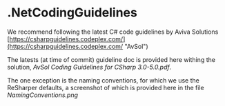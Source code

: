 # .NetCodingGuidelines

We recommend following the latest C# code guidelines by Aviva Solutions [https://csharpguidelines.codeplex.com/](https://csharpguidelines.codeplex.com/ "AvSol")

The latests (at time of commit) guideline doc is provided here withing the solution, *AvSol Coding Guidelines for CSharp 3.0-5.0.pdf*.

The one exception is the naming conventions, for which we use the ReSharper defaults, a screenshot of which is provided here in the file *NamingConventions.png*